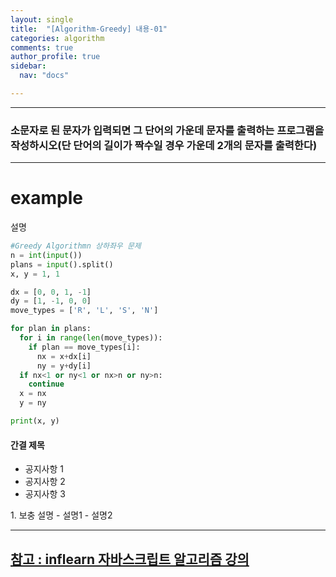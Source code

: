 ```yaml
---
layout: single
title:  "[Algorithm-Greedy] 내용-01" 
categories: algorithm
comments: true
author_profile: true
sidebar:
  nav: "docs"

---
```


---

### 소문자로 된 문자가 입력되면 그 단어의 가운데 문자를 출력하는 프로그램을 작성하시오(단 단어의 길이가 짝수일 경우 가운데 2개의 문자를 출력한다)

---

# example
설명
```python
#Greedy Algorithmn 상하좌우 문제
n = int(input())
plans = input().split()
x, y = 1, 1

dx = [0, 0, 1, -1]
dy = [1, -1, 0, 0]
move_types = ['R', 'L', 'S', 'N']

for plan in plans:
  for i in range(len(move_types)):
    if plan == move_types[i]:
      nx = x+dx[i]
      ny = y+dy[i]
  if nx<1 or ny<1 or nx>n or ny>n:
    continue
  x = nx
  y = ny

print(x, y)
```
<div class="notice--success">
<h4>간결 제목</h4>
<ul>
  <li>공지사항 1</li>
  <li>공지사항 2</li>
  <li>공지사항 3</li>
</ul>
</div>
1. 보충 설명
- 설명1
- 설명2


---
[참고 : inflearn 자바스크립트 알고리즘 강의](https://www.inflearn.com/course/%EC%9E%90%EB%B0%94%EC%8A%A4%ED%81%AC%EB%A6%BD%ED%8A%B8-%EC%95%8C%EA%B3%A0%EB%A6%AC%EC%A6%98-%EB%AC%B8%EC%A0%9C%ED%92%80%EC%9D%B4/dashboard)
---
